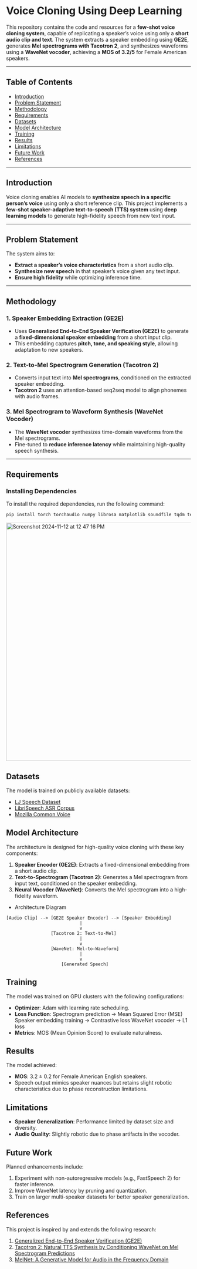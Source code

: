 # Voice Cloning Using Deep Learning

This repository contains the code and resources for a **few-shot voice cloning system**, capable of replicating a speaker’s voice using only a **short audio clip and text**. The system extracts a speaker embedding using **GE2E**, generates **Mel spectrograms with Tacotron 2**, and synthesizes waveforms using a **WaveNet vocoder**, achieving a **MOS of 3.2/5** for Female American speakers.  

---

## Table of Contents  
- [Introduction](#introduction)  
- [Problem Statement](#problem-statement)  
- [Methodology](#methodology)  
- [Requirements](#requirements)
- [Datasets](#datasets)
- [Model Architecture](#model-architecture)
- [Training](#training)  
- [Results](#results)  
- [Limitations](#limitations)  
- [Future Work](#future-work)  
- [References](#references)  

---

## Introduction  
Voice cloning enables AI models to **synthesize speech in a specific person’s voice** using only a short reference clip. This project implements a **few-shot speaker-adaptive text-to-speech (TTS) system** using **deep learning models** to generate high-fidelity speech from new text input.  

---

## Problem Statement  
The system aims to:  
- **Extract a speaker’s voice characteristics** from a short audio clip.  
- **Synthesize new speech** in that speaker’s voice given any text input.  
- **Ensure high fidelity** while optimizing inference time.  

---

## Methodology  

### 1. Speaker Embedding Extraction (GE2E)  
- Uses **Generalized End-to-End Speaker Verification (GE2E)** to generate a **fixed-dimensional speaker embedding** from a short input clip.  
- This embedding captures **pitch, tone, and speaking style**, allowing adaptation to new speakers.  

### 2. Text-to-Mel Spectrogram Generation (Tacotron 2)  
- Converts input text into **Mel spectrograms**, conditioned on the extracted speaker embedding.  
- **Tacotron 2** uses an attention-based seq2seq model to align phonemes with audio frames.  

### 3. Mel Spectrogram to Waveform Synthesis (WaveNet Vocoder)  
- The **WaveNet vocoder** synthesizes time-domain waveforms from the Mel spectrograms.  
- Fine-tuned to **reduce inference latency** while maintaining high-quality speech synthesis.  

---

## Requirements  

### Installing Dependencies  
To install the required dependencies, run the following command:  

```bash
pip install torch torchaudio numpy librosa matplotlib soundfile tqdm tensorflow
```
<img width="649" alt="Screenshot 2024-11-12 at 12 47 16 PM" src="https://github.com/user-attachments/assets/0b240f6f-9eb8-4e60-bf08-b644d7ed3d4a">

## Datasets
The model is trained on publicly available datasets:
- [LJ Speech Dataset](https://keithito.com/LJ-Speech-Dataset/)
- [LibriSpeech ASR Corpus](https://www.openslr.org/12)
- [Mozilla Common Voice](https://commonvoice.mozilla.org/en/datasets)

## Model Architecture
The architecture is designed for high-quality voice cloning with these key components:
1. **Speaker Encoder (GE2E)**: Extracts a fixed-dimensional embedding from a short audio clip.
2. **Text-to-Spectrogram (Tacotron 2)**: Generates a Mel spectrogram from input text, conditioned on the speaker embedding.
3. **Neural Vocoder (WaveNet)**: Converts the Mel spectrogram into a high-fidelity waveform.

- Architecture Diagram
```
[Audio Clip] --> [GE2E Speaker Encoder] --> [Speaker Embedding]
                            |
                            v
                 [Tacotron 2: Text-to-Mel]
                            |
                            v
                 [WaveNet: Mel-to-Waveform]
                            |
                            v
                     [Generated Speech]
```
## Training
The model was trained on GPU clusters with the following configurations:
- **Optimizer**: Adam with learning rate scheduling.
- **Loss Function**:
    Spectrogram prediction → Mean Squared Error (MSE)
	  Speaker embedding training → Contrastive loss
    WaveNet vocoder → L1 loss
- **Metrics**: MOS (Mean Opinion Score) to evaluate naturalness.

## Results
The model achieved:
- **MOS**: 3.2 ± 0.2 for Female American English speakers.
- Speech output mimics speaker nuances but retains slight robotic characteristics due to phase reconstruction limitations.

## Limitations
- **Speaker Generalization**: Performance limited by dataset size and diversity.
- **Audio Quality**: Slightly robotic due to phase artifacts in the vocoder.

## Future Work
Planned enhancements include:
1.	Experiment with non-autoregressive models (e.g., FastSpeech 2) for faster inference.
2.	Improve WaveNet latency by pruning and quantization.
3.	Train on larger multi-speaker datasets for better speaker generalization.

## References
This project is inspired by and extends the following research:
1. [Generalized End-to-End Speaker Verification (GE2E)](https://arxiv.org/abs/1710.10467)
2. [Tacotron 2: Natural TTS Synthesis by Conditioning WaveNet on Mel Spectrogram Predictions](https://arxiv.org/abs/1712.05884)
3. [MelNet: A Generative Model for Audio in the Frequency Domain](https://arxiv.org/abs/1906.01083)
